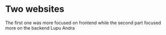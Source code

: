 # Two websites
The first one was more focused on frontend while the second part focused more on the backend 
Lupu Andra
